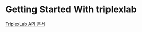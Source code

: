 # Getting Started With triplexlab #

[TriplexLab API 문서](https://triplexlab-2.gitbook.io/triplexlab/)
